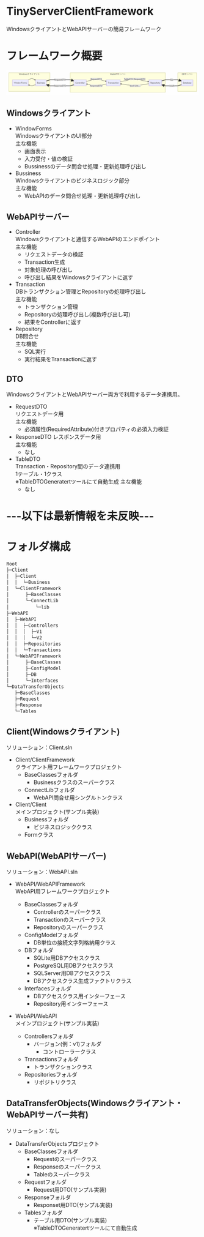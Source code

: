 # TinyServerClientFramework
WindowsクライアントとWebAPIサーバーの簡易フレームワーク

# フレームワーク概要  
 ![イメージ](document/image/system.png)
 ## Windowsクライアント  
  * WindowForms  
    WindowsクライアントのUI部分  
    主な機能
    * 画面表示
    * 入力受付・値の検証
    * Bussinessのデータ問合せ処理・更新処理呼び出し
  * Bussiness  
    Windowsクライアントのビジネスロジック部分  
    主な機能
    * WebAPIのデータ問合せ処理・更新処理呼び出し

 ## WebAPIサーバー  
   * Controller  
     Windowsクライアントと通信するWebAPIのエンドポイント  
     主な機能
     * リクエストデータの検証
     * Transaction生成
     * 対象処理の呼び出し
     * 呼び出し結果をWindowsクライアントに返す
   * Transaction  
     DBトランザクション管理とRepositoryの処理呼び出し  
     主な機能
     * トランザクション管理
     * Repositoryの処理呼び出し(複数呼び出し可)
     * 結果をControllerに返す
   * Repository  
     DB問合せ  
     主な機能
     * SQL実行
     * 実行結果をTransactionに返す

 ## DTO  
   WindowsクライアントとWebAPIサーバー両方で利用するデータ連携用。
   * RequestDTO  
     リクエストデータ用  
     主な機能
     * 必須属性(RequiredAttribute)付きプロパティの必須入力検証
   * ResponseDTO
     レスポンスデータ用  
     主な機能
     * なし
   * TableDTO  
     Transaction・Repository間のデータ連携用  
     1テーブル・1クラス  
     ※TableDTOGeneratertツールにて自動生成
     主な機能
     * なし

# ---以下は最新情報を未反映---

# フォルダ構成  

```
Root
├─Client
│  ├─Client
│  │  └─Business
│  └─ClientFramework
│      ├─BaseClasses
│      └─ConnectLib
│      　  └─lib
├─WebAPI
│  ├─WebAPI
│  │  ├─Controllers
│  │  │  ├─V1
│  │  │  └─V2
│  │  ├─Repositories
│  │  └─Transactions
│  └─WebAPIFramework
│      ├─BaseClasses
│      ├─ConfigModel
│      ├─DB
│      └─Interfaces
└─DataTransferObjects
   ├─BaseClasses
   ├─Request
   ├─Response
   └─Tables
```

## Client(Windowsクライアント)  
   ソリューション：Client.sln
   * Client/ClientFramework  
     クライアント用フレームワークプロジェクト
     * BaseClassesフォルダ  
       * Businessクラスのスーパークラス
     * ConnectLibフォルダ  
       * WebAPI問合せ用シングルトンクラス
   * Client/Client  
     メインプロジェクト(サンプル実装)
     * Businessフォルダ  
       * ビジネスロジッククラス
     * Formクラス

## WebAPI(WebAPIサーバー)
   ソリューション：WebAPI.sln
   * WebAPI/WebAPIFramework  
     WebAPI用フレームワークプロジェクト
     * BaseClassesフォルダ  
       * Controllerのスーパークラス
       * Transactionのスーパークラス
       * Repositoryのスーパークラス
     * ConfigModelフォルダ  
       * DB単位の接続文字列格納用クラス
     * DBフォルダ  
       * SQLite用DBアクセスクラス
       * PostgreSQL用DBアクセスクラス
       * SQLServer用DBアクセスクラス
       * DBアクセスクラス生成ファクトリクラス
     * Interfacesフォルダ  
       * DBアクセスクラス用インターフェース
       * Repository用インターフェース

   * WebAPI/WebAPI  
     メインプロジェクト(サンプル実装)
     * Controllersフォルダ
       * バージョン(例：v1)フォルダ
         * コントローラークラス
     * Transactionsフォルダ
       * トランザクションクラス
     * Repositoriesフォルダ
       * リポジトリクラス
 
## DataTransferObjects(Windowsクライアント・WebAPIサーバー共有)
     
   ソリューション：なし
   * DataTransferObjectsプロジェクト
     * BaseClassesフォルダ  
       * Requestのスーパークラス
       * Responseのスーパークラス
       * Tableのスーパークラス
     * Requestフォルダ  
       * Request用DTO(サンプル実装)
     * Responseフォルダ  
       * Responset用DTO(サンプル実装)
     * Tablesフォルダ  
       * テーブル用DTO(サンプル実装)  
       ※TableDTOGeneratertツールにて自動生成

